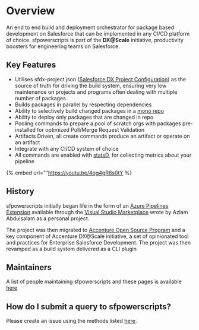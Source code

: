 # Overview

An end to end build and deployment orchestrator for package based development on Salesforce that can be implemented in any CI/CD platform of choice. sfpowerscripts is part of the **DX@Scale** initiative, productivity boosters for engineering teams on Salesforce.

## **Key Features**

* Utilises sfdx-project.json \([Salesforce DX Project Configuration](https://developer.salesforce.com/docs/atlas.en-us.sfdx_dev.meta/sfdx_dev/sfdx_dev_ws_config.htm)\) as the source of truth for driving the build system, ensuring very low maintenance on projects and programs often dealing with multiple number of packages
* Builds packages in parallel by respecting dependencies
* Ability to selectively build changed packages in a [mono repo](https://en.wikipedia.org/wiki/Monorepo)
* Ability to deploy only packages that are changed in repo
* Pooling commands to prepare a pool of scratch orgs with packages pre-installed for optimized Pull/Merge Request Validation
* Artifacts Driven, all create commands produce an artifact or operate on an artifact
* Integrate with any CI/CD system of choice
* All commands are enabled with [statsD](https://www.datadoghq.com/blog/statsd/), for collecting metrics about your pipeline

{% embed url=""https://youtu.be/4og4gR6s0tY %}

## History

sfpowerscripts initially began life in the form of an [Azure Pipelines Extension](https://marketplace.visualstudio.com/items?itemName=AzlamSalam.sfpowerscripts) available through the [Visual Studio Marketplace](https://marketplace.visualstudio.com/) wrote by Azlam Abdulsalam as a personal project.

The project was then migrated to [Accenture Open Source Program](https://accenture.github.io/) and a key component of Accenture DX@Scale initiative, a set of opinionated tool and practices for Enterprise Salesforce Development. The project was then revamped as a build system delivered as a CLI plugin

## Maintainers

A list of people maintaining sfpowerscripts and these pages is available [here](community/maintainers.md)

## How do I submit a query to sfpowerscripts?

Please create an issue using the methods listed [here](community/contributing-to-sfpowerscripts.md).

